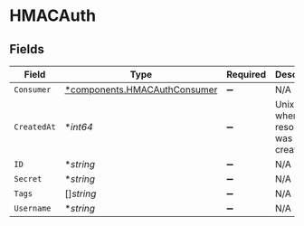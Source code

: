 # HMACAuth


## Fields

| Field                                                                       | Type                                                                        | Required                                                                    | Description                                                                 |
| --------------------------------------------------------------------------- | --------------------------------------------------------------------------- | --------------------------------------------------------------------------- | --------------------------------------------------------------------------- |
| `Consumer`                                                                  | [*components.HMACAuthConsumer](../../models/components/hmacauthconsumer.md) | :heavy_minus_sign:                                                          | N/A                                                                         |
| `CreatedAt`                                                                 | **int64*                                                                    | :heavy_minus_sign:                                                          | Unix epoch when the resource was created.                                   |
| `ID`                                                                        | **string*                                                                   | :heavy_minus_sign:                                                          | N/A                                                                         |
| `Secret`                                                                    | **string*                                                                   | :heavy_minus_sign:                                                          | N/A                                                                         |
| `Tags`                                                                      | []*string*                                                                  | :heavy_minus_sign:                                                          | N/A                                                                         |
| `Username`                                                                  | **string*                                                                   | :heavy_minus_sign:                                                          | N/A                                                                         |